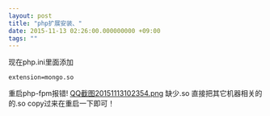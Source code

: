 ```yaml
---
layout: post
title: "php扩展安装、"
date: 2015-11-13 02:26:00.000000000 +09:00
tags: ""
---
```

现在php.ini里面添加

    extension=mongo.so

重启php-fpm报错!
[QQ截图20151113102354.png](http://oss.saber91.com/upload/201511/b6vpfJR8CAZGgENYNisdatkEXyAO4Ah_.png "QQ截图20151113102354.png")
缺少.so 直接把其它机器相关的的.so copy过来在重启一下即可！